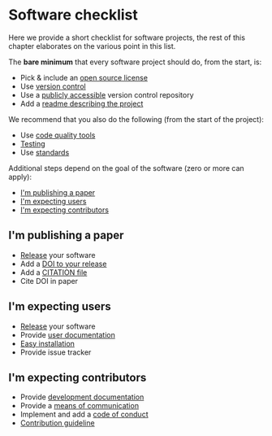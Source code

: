 # Software checklist

Here we provide a short checklist for software projects, the rest of this chapter elaborates on the various point in this list.


The __bare minimum__ that every software project should do, from the start, is:
* Pick & include an [open source license](licensing.html)
* Use [version control](version_control.html) 
* Use a [publicly accessible](version_control.html#repositories-should-be-public)
 version control repository 
* Add a [readme describing the project](documentation.html#readme) 


We recommend that you also do the following (from the start of the project):
* Use [code quality tools](code_quality.html)
* [Testing](testing.html)
* Use [standards](standards.html)


Additional steps depend on the goal of the software (zero or more can apply):
* [I'm publishing a paper](#im-publishing-a-paper)
* [I'm expecting users](#im-expecting-users)
* [I'm expecting contributors](#im-expecting-contributors)

## I'm publishing a paper

* [Release](releases.html) your software 
* Add a [DOI to your release](../citable_software/publishing_results.html#making-software-citable) 
* Add a [CITATION file](documentation.html#software-citation)
* Cite DOI in paper 


## I'm expecting users

* [Release](releases.html) your software 
* Provide [user documentation](documentation.html)
* [Easy installation](releases.html#one-command-install) 
* Provide issue tracker


## I'm expecting contributors

* Provide [development documentation](documentation.html#source-code-documentation)
* Provide a [means of communication](communication.html#discussion-list)
* Implement and add a [code of conduct](documentation.html#code-of-conduct)
* [Contribution guideline](documentation.html#contribution-guidelines)





 


